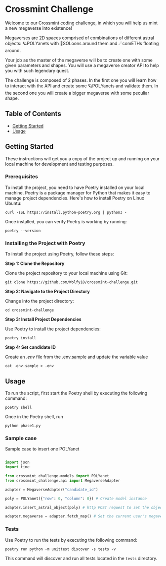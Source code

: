 # Crossmint Challenge

Welcome to our Crossmint coding challenge, in which you will help us mint a new megaverse into existence!

Megaverses are 2D spaces comprised of combinations of different astral objects: 🪐POLYanets with 🌙SOLoons around them and ☄comETHs floating around.

Your job as the master of the megaverse will be to create one with some given parameters and shapes. You will use a megaverse creator API to help you with such legendary quest.

The challenge is composed of 2 phases. In the first one you will learn how to interact with the API and create some 🪐POLYanets and validate them. In the second one you will create a bigger megaverse with some peculiar shape.

## Table of Contents

- [Getting Started](#getting_started)
- [Usage](#usage)

## Getting Started <a name = "getting_started"></a>

These instructions will get you a copy of the project up and running on your local machine for development and testing purposes.

### Prerequisites

To install the project, you need to have Poetry installed on your local machine. Poetry is a package manager for Python that makes it easy to manage project dependencies. Here's how to install Poetry on Linux Ubuntu:

```
curl -sSL https://install.python-poetry.org | python3 -
```

Once installed, you can verify Poetry is working by running:

```
poetry --version
```

### Installing the Project with Poetry

To install the project using Poetry, follow these steps:

**Step 1: Clone the Repository**

Clone the project repository to your local machine using Git:
```
git clone https://github.com/Wolfy18/crossmint-challenge.git
```

**Step 2: Navigate to the Project Directory**

Change into the project directory:
```
cd crossmint-challenge
```

**Step 3: Install Project Dependencies**

Use Poetry to install the project dependencies:
```
poetry install
```

**Step 4: Set candidate ID**

Create an *.env* file from the .env.sample and update the variable value
```
cat .env.sample > .env
```

## Usage <a name = "usage"></a>

To run the script, first start the Poetry shell by executing the following command:
```
poetry shell
```
Once in the Poetry shell, run 

```
python phase1.py
```

### Sample case

Sample case to insert one POLYanet

```python

import json
import time

from crossmint_challenge.models import POLYanet
from crossmint_challenge.api import MegaverseAdapter

adapter = MegaverseAdapter("candidate_id")

poly = POLYanet({"row": 0, "column": 0}) # Create model instance

adapter.insert_astral_object(poly) # http POST request to set the object into the megaverse.

adapter.megaverse = adapter.fetch_map() # Set the current user's megaverse to the adapter.

```

### Tests

Use Poetry to run the tests by executing the following command:

```
poetry run python -m unittest discover -s tests -v
```

This command will discover and run all tests located in the `tests` directory.


